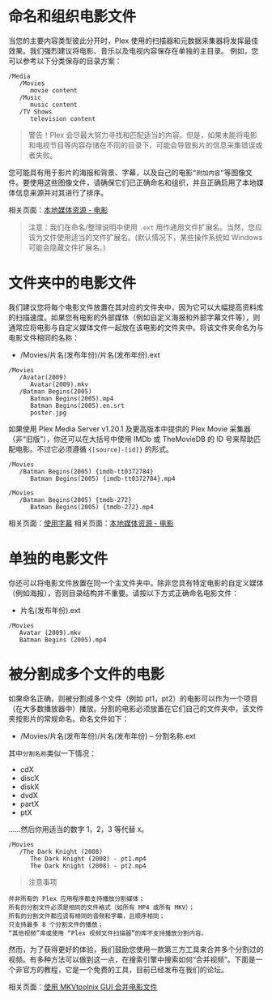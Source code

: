 # 命名和组织电影文件

当您的主要内容类型彼此分开时，Plex 使用的扫描器和元数据采集器将发挥最佳效果。我们强烈建议将电影、音乐以及电视内容保存在单独的主目录。
例如，您可以参考以下分类保存的目录方案：

```plaintext
/Media
   /Movies
      movie content
   /Music
      music content
   /TV Shows
      television content
```

> 警告！Plex 会尽最大努力寻找和匹配适当的内容。但是，如果未能将电影和电视节目等内容存储在不同的目录下，可能会导致影片的信息采集错误或者失败。

您可能具有用于影片的海报和背景、字幕，以及自己的电影`“附加内容”`等图像文件。要使用这些图像文件，请确保它们已正确命名和组织，并且正确启用了本地媒体信息来源并对其进行了排序。

相关页面：[本地媒体资源 - 电影](https://support.plex.tv/articles/200220677-local-media-assets-movies/)

> 注意：我们在命名/整理说明中使用 `.ext` 用作通用文件扩展名。当然，您应该为文件使用适当的文件扩展名。(默认情况下，某些操作系统如 Windows 可能会隐藏文件扩展名。)

# 文件夹中的电影文件

我们建议您将每个电影文件放置在其对应的文件夹中，因为它可以大幅提高资料库的扫描速度。如果您有电影的外部媒体（例如自定义海报和外部字幕文件等），则通常应将电影与自定义媒体文件一起放在该电影的文件夹中。将该文件夹命名为与电影文件相同的名称：

* /Movies/片名(发布年份)/片名(发布年份).ext

```plaintext
/Movies
   /Avatar(2009)
      Avatar(2009).mkv
   /Batman Begins(2005)
      Batman Begins(2005).mp4
      Batman Begins(2005).en.srt
      poster.jpg
```

如果使用 Plex Media Server v1.20.1 及更高版本中提供的 Plex Movie 采集器（非“旧版”），你还可以在大括号中使用 IMDb 或 TheMovieDB 的 ID 号来帮助匹配电影。不过它必须遵循 `{[source]-[id]}` 的形式。

```plaintext
/Movies
   /Batman Begins(2005) {imdb-tt0372784}
      Batman Begins(2005) {imdb-tt0372784}.mp4
```

```plaintext
/Movies
   /Batman Begins(2005) {tmdb-272}
      Batman Begins(2005) {tmdb-272}.mp4
```

相关页面：[使用字幕](https://support.plex.tv/articles/categories/your-media/using-subtitles/)
相关页面：[本地媒体资源 - 电影](https://support.plex.tv/articles/200220677-local-media-assets-movies/)

# 单独的电影文件

你还可以将电影文件放置在同一个主文件夹中。除非您具有特定电影的自定义媒体（例如海报），否则目录结构并不重要。请按以下方式正确命名电影文件：

* 片名(发布年份).ext

```plaintext
/Movies
   Avatar (2009).mkv
   Batman Begins (2005).mp4
```

# 被分割成多个文件的电影

如果命名正确，则被分割成多个文件（例如 pt1，pt2）的电影可以作为一个项目（在大多数播放器中）播放。分割的电影必须放置在它们自己的文件夹中，该文件夹按影片的常规命名。命名文件如下：

* /Movies/片名(发布年份)/片名(发布年份) – 分割名称.ext

其中`分割名称`类似一下情况：

* cdX
* discX
* diskX
* dvdX
* partX
* ptX

……然后你用适当的数字 1，2，3 等代替 `X`。

```plaintext
/Movies
   /The Dark Knight (2008)
      The Dark Knight (2008) - pt1.mp4
      The Dark Knight (2008) - pt2.mp4
```

> 注意事项

    并非所有的 Plex 应用程序都支持播放分割媒体；
    所有的分割文件必须是相同的文件格式（如所有 MP4 或所有 MKV）；
    所有的分割文件都应该有相同的音频和字幕，且顺序相同；
    只支持最多 8 个分割文件的播放；
    “其他视频”库或使用 “Plex 视频文件扫描器”的库不支持播放分割内容。

然而，为了获得更好的体验，我们鼓励您使用一款第三方工具来合并多个分割过的视频。有多种方法可以做到这一点，在搜索引擎中搜索如何“合并视频”。下面是一个非官方的教程，它是一个免费的工具，目前已经发布在我们的论坛。

相关页面：[使用 MKVtoolnix GUI 合并电影文件](https://forums.plex.tv/t/howto-joining-multi-part-movies-files-with-mkvtoolnix-gui/113211/1)

